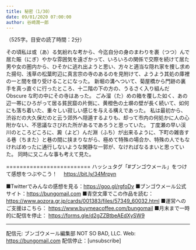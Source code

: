 ```yaml
---
title: 秘密（1/30）
date: 09/01/2020 07:00:00
author: 谷崎潤一郎
---
```


（525字。目安の読了時間：2分）

その頃私は或（あ）る気紛れな考から、今迄自分の身のまわりを裹（つつ）んで居た賑（にぎ）やかな雰囲気を遠ざかって、いろいろの関係で交際を続けて居た男や女の圏内から、ひそかに逃れ出ようと思い、方々と適当な隠れ家を捜し求めた揚句、浅草の松葉町辺に真言宗の寺のあるのを見附けて、ようよう其処の庫裡の一と間を借り受けることになった。
新堀の溝へついて、菊屋橋から門跡の裏手を真っ直ぐに行ったところ、十二階の下の方の、うるさく入り組んだ Obscure な町の中にその寺はあった。
ごみ溜（た）めの箱を覆した如く、あの辺一帯にひろがって居る貧民窟の片側に、黄橙色の土塀の壁が長く続いて、如何にも落ち着いた、重々しい寂しい感じを与える構えであった。
私は最初から、渋谷だの大久保だのと云う郊外へ隠遁するよりも、却って市内の何処かに人の心附かない、不思議なさびれた所があるであろうと思っていた。
丁度瀬の早い渓川のところどころに、澱（よど）んだ淵（ふち）が出来るように、下町の雑沓する巷（ちまた）と巷の間に挟まりながら、極めて特殊の場合か、特殊の人でもなければめったに通行しないような閑静な一郭が、なければなるまいと思っていた。
同時に又こんな事も考えて見た。

=========================
ハッシュタグ「#ブンゴウメール」をつけて感想をつぶやこう！　
https://bit.ly/34Mrpyn

■Twitterでみんなの感想を見る：https://goo.gl/rgfoDv
■ブンゴウメール公式サイト：https://bungomail.com
■青空文庫でこの作品を読む：https://www.aozora.gr.jp/cards/001383/files/57349_60032.html
■運営へのご支援はこちら： https://www.buymeacoffee.com/bungomail
■月末まで一時的に配信を停止： https://forms.gle/d2gZZBtbeAEdXySW9

-------
配信元: ブンゴウメール編集部
NOT SO BAD, LLC.
Web: https://bungomail.com
配信停止：[unsubscribe]

